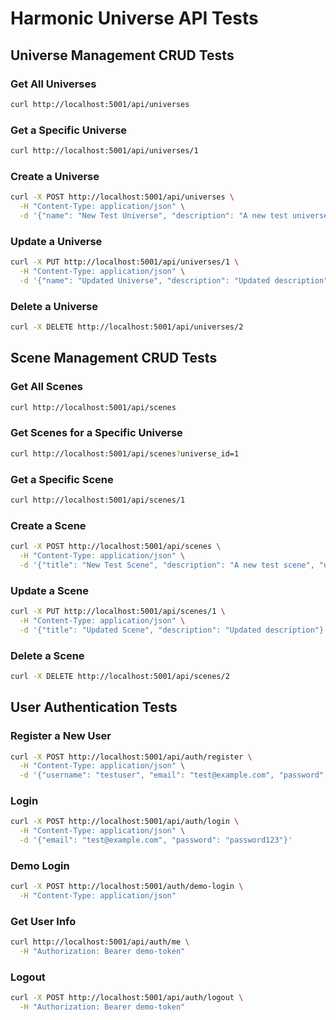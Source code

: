 # Harmonic Universe API Tests

## Universe Management CRUD Tests

### Get All Universes

```bash
curl http://localhost:5001/api/universes
```

### Get a Specific Universe

```bash
curl http://localhost:5001/api/universes/1
```

### Create a Universe

```bash
curl -X POST http://localhost:5001/api/universes \
  -H "Content-Type: application/json" \
  -d '{"name": "New Test Universe", "description": "A new test universe", "is_public": true}'
```

### Update a Universe

```bash
curl -X PUT http://localhost:5001/api/universes/1 \
  -H "Content-Type: application/json" \
  -d '{"name": "Updated Universe", "description": "Updated description"}'
```

### Delete a Universe

```bash
curl -X DELETE http://localhost:5001/api/universes/2
```

## Scene Management CRUD Tests

### Get All Scenes

```bash
curl http://localhost:5001/api/scenes
```

### Get Scenes for a Specific Universe

```bash
curl http://localhost:5001/api/scenes?universe_id=1
```

### Get a Specific Scene

```bash
curl http://localhost:5001/api/scenes/1
```

### Create a Scene

```bash
curl -X POST http://localhost:5001/api/scenes \
  -H "Content-Type: application/json" \
  -d '{"title": "New Test Scene", "description": "A new test scene", "universe_id": 1}'
```

### Update a Scene

```bash
curl -X PUT http://localhost:5001/api/scenes/1 \
  -H "Content-Type: application/json" \
  -d '{"title": "Updated Scene", "description": "Updated description"}'
```

### Delete a Scene

```bash
curl -X DELETE http://localhost:5001/api/scenes/2
```

## User Authentication Tests

### Register a New User

```bash
curl -X POST http://localhost:5001/api/auth/register \
  -H "Content-Type: application/json" \
  -d '{"username": "testuser", "email": "test@example.com", "password": "password123"}'
```

### Login

```bash
curl -X POST http://localhost:5001/api/auth/login \
  -H "Content-Type: application/json" \
  -d '{"email": "test@example.com", "password": "password123"}'
```

### Demo Login

```bash
curl -X POST http://localhost:5001/auth/demo-login \
  -H "Content-Type: application/json"
```

### Get User Info

```bash
curl http://localhost:5001/api/auth/me \
  -H "Authorization: Bearer demo-token"
```

### Logout

```bash
curl -X POST http://localhost:5001/api/auth/logout \
  -H "Authorization: Bearer demo-token"
```
